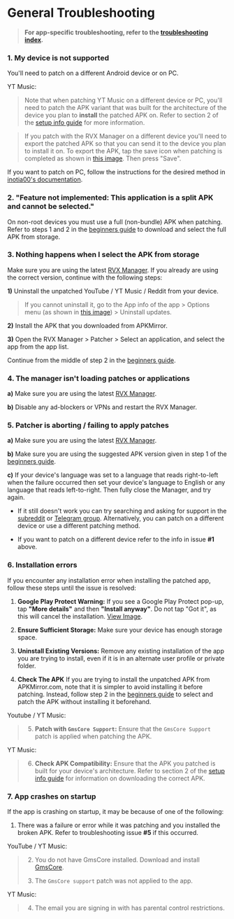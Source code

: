 # **General Troubleshooting**


> **For app-specific troubleshooting, refer to the [troubleshooting index](https://github.com/ReVanced-Extended-Community/Community-Guides/blob/main/community-wiki/troubleshooting-index.md).**


### **1. My device is not supported**

You'll need to patch on a different Android device or on PC.

YT Music:
> Note that when patching YT Music on a different device or PC, you'll need to patch the APK variant that was built for the architecture of the device you plan to **install** the patched APK on. Refer to section 2 of the [setup info guide](https://github.com/ReVanced-Extended-Community/Community-Guides/blob/main/community-wiki/patching%20%26%20setup%20info.md#2-general-info-for-patching-and-feature-setup) for more information.

> If you patch with the RVX Manager on a different device you'll need to export the patched APK so that you can send it to the device you plan to install it on. To export the APK, tap the save icon when patching is completed as shown in [this image](https://imgur.com/a/FKD0okE). Then press "Save".

If you want to patch on PC, follow the instructions for the desired method in [inotia00's documentation](https://github.com/inotia00/revanced-documentation#revanced-extended-documentation).




### **2. "Feature not implemented: This application is a split APK and cannot be selected."**

On non-root devices you must use a full (non-bundle) APK when patching. Refer to steps 1 and 2 in the [beginners guide](https://www.reddit.com/r/revancedextended/comments/12vxggr/revanced_extended_guide_for_beginners/) to download and select the full APK from storage.




### **3. Nothing happens when I select the APK from storage**

Make sure you are using the latest [RVX Manager](https://github.com/inotia00/revanced-manager/releases/latest). If you already are using the correct version, continue with the following steps:

**1)** Uninstall the unpatched YouTube / YT Music / Reddit from your device. 

> If you cannot uninstall it, go to the App info of the app > Options menu (as shown in [this image](https://imgur.com/a/0js3AZR)) > Uninstall updates.

**2)** Install the APK that you downloaded from APKMirror.

**3)** Open the RVX Manager > Patcher > Select an application, and select the app from the app list.

Continue from the middle of step 2 in the [beginners guide](https://www.reddit.com/r/revancedextended/comments/12vxggr/revanced_extended_guide_for_beginners/).




### **4. The manager isn't loading patches or applications**

**a)** Make sure you are using the latest [RVX Manager](https://github.com/inotia00/revanced-manager/releases/latest).

**b)** Disable any ad-blockers or VPNs and restart the RVX Manager.




### **5. Patcher is aborting / failing to apply patches**

**a)** Make sure you are using the latest [RVX Manager](https://github.com/inotia00/revanced-manager/releases/latest).

**b)** Make sure you are using the suggested APK version given in step 1 of the [beginners guide](https://www.reddit.com/r/revancedextended/comments/12vxggr/revanced_extended_guide_for_beginners/).

**c)** If your device's language was set to a language that reads right-to-left when the failure occurred then set your device's language to English or any language that reads left-to-right. Then fully close the Manager, and try again.

* If it still doesn't work you can try searching and asking for support in the [subreddit](https://www.reddit.com/r/revancedextended/) or [Telegram group](https://t.me/revanced_extended_chat). Alternatively, you can patch on a different device or use a different patching method.

* If you want to patch on a different device refer to the info in issue **#1** above.




### **6. Installation errors**

If you encounter any installation error when installing the patched app, follow these steps until the issue is resolved:

1. **Google Play Protect Warning:**
If you see a Google Play Protect pop-up, tap **"More details"** and then **"Install anyway"**. Do not tap "Got it", as this will cancel the installation. [View Image](https://imgur.com/a/Ck8nfhn).

2. **Ensure Sufficient Storage:**
Make sure your device has enough storage space.

3. **Uninstall Existing Versions:**
Remove any existing installation of the app you are trying to install, even if it is in an alternate user profile or private folder.

4. **Check The APK**
If you are trying to install the unpatched APK from APKMirror.com, note that it is simpler to avoid installing it before patching. Instead, follow step 2 in the [beginners guide](https://www.reddit.com/r/revancedextended/comments/12vxggr/revanced_extended_guide_for_beginners) to select and patch the APK without installing it beforehand.

Youtube / YT Music:
> 5. **Patch with `GmsCore Support`:**
> Ensure that the `GmsCore Support` patch is applied when patching the APK.

YT Music:
> 6. **Check APK Compatibility:**
> Ensure that the APK you patched is built for your device's architecture. Refer to section 2 of the [setup info guide](https://github.com/ReVanced-Extended-Community/Community-Guides/blob/main/community-wiki/patching%20%26%20setup%20info.md#2-general-info-for-patching-and-feature-setup) for information on downloading the correct APK.





### **7. App crashes on startup**

If the app is crashing on startup, it may be because of one of the following:

1. There was a failure or error while it was patching and you installed the broken APK. Refer to troubleshooting issue **#5** if this occurred.

YouTube / YT Music:
> 2. You do not have GmsCore installed. Download and install [GmsCore](https://github.com/ReVanced/GmsCore/releases/latest).
>
> 3. The `GmsCore support` patch was not applied to the app.

YT Music:
> 4. The email you are signing in with has parental control restrictions.

